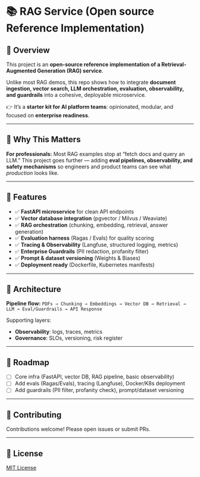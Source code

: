 # 📚 RAG Service (Open source Reference Implementation)

## 🔹 Overview

This project is an **open-source reference implementation of a Retrieval-Augmented Generation (RAG) service**.

Unlike most RAG demos, this repo shows how to integrate **document ingestion, vector search, LLM orchestration, evaluation, observability, and guardrails** into a cohesive, deployable microservice.

👉 It’s a **starter kit for AI platform teams**: opinionated, modular, and focused on **enterprise readiness**.

---

## 🔹 Why This Matters

**For professionals:**
Most RAG examples stop at “fetch docs and query an LLM.” This project goes further — adding **eval pipelines, observability, and safety mechanisms** so engineers and product teams can see what *production* looks like.

---

## 🔹 Features

* ✅ **FastAPI microservice** for clean API endpoints
* ✅ **Vector database integration** (pgvector / Milvus / Weaviate)
* ✅ **RAG orchestration** (chunking, embedding, retrieval, answer generation)
* ✅ **Evaluation harness** (Ragas / Evals) for quality scoring
* ✅ **Tracing & Observability** (Langfuse, structured logging, metrics)
* ✅ **Enterprise Guardrails** (PII redaction, profanity filter)
* ✅ **Prompt & dataset versioning** (Weights & Biases)
* ✅ **Deployment ready** (Dockerfile, Kubernetes manifests)

---

## 🔹 Architecture

**Pipeline flow:**
`PDFs → Chunking → Embeddings → Vector DB → Retrieval → LLM → Eval/Guardrails → API Response`

Supporting layers:

* **Observability**: logs, traces, metrics
* **Governance**: SLOs, versioning, risk register

---


## 🔹 Roadmap

* [ ]  Core infra (FastAPI, vector DB, RAG pipeline, basic observability)
* [ ]  Add evals (Ragas/Evals), tracing (Langfuse), Docker/K8s deployment
* [ ]  Add guardrails (PII filter, profanity check), prompt/dataset versioning

---

## 🔹 Contributing

Contributions welcome! Please open issues or submit PRs.

---

## 🔹 License

[MIT License](LICENSE)

